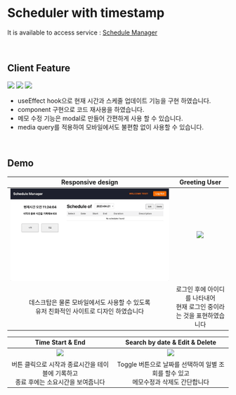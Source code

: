 # Scheduler with timestamp
It is available to access service : [Schedule Manager](http://35.230.6.124)

<br>

## Client Feature
<p>
  <img src="https://img.shields.io/badge/React-black?style=for-the-badge&logo=react&logoColor=61DAFB"/>
  <img src="https://img.shields.io/badge/Javascript-F7DF1E?style=for-the-badge&logo=javascript&logoColor=black"/>
  <img src="https://img.shields.io/badge/styled component-DB7093?style=for-the-badge&logo=styledcomponents&logoColor=white"/>
</p>

- useEffect hook으로 현재 시간과 스케줄 업데이트 기능을 구현 하였습니다.
- component 구현으로 코드 재사용을 하였습니다.
- 메모 수정 기능은 modal로 만들어 간편하게 사용 할 수 있습니다.
- media query를 적용하여 모바일에서도 불편함 없이 사용할 수 있습니다.

<br>


## Demo
|  Responsive design                                                                     |    Greeting User |
|:--------------------------------------------------------------------------------------:|:----------------:|
| ![](https://github.com/jayespace/scheduler-with-timestamp/blob/main/client/gif/responsive.gif) |![](https://github.com/jayespace/scheduler-with-timestamp/blob/main/client/gif/userlogin.gif) |
| 데스크탑은 물론 모바일에서도 사용할 수 있도록<br>유저 친화적인 사이트로 디자인 하였습니다 | 로그인 후에 아이디를 나타내어<br>현재 로그인 중이라는 것을 표현하였습니다 |

| Time Start & End  |  Search by date & Edit & Delete |
|:--------------------------------------------------------------------------------------:|:-------------:|
|![](https://github.com/jayespace/scheduler-with-timestamp/blob/main/client/gif/startend.gif)|![](https://github.com/jayespace/scheduler-with-timestamp/blob/main/client/gif/scheduler.gif)|
| 버튼 클릭으로 시작과 종료시간을 테이블에 기록하고<br>종료 후에는 소요시간을 보여줍니다 | Toggle 버튼으로 날짜를 선택하여 일별 조회를 할수 있고<br> 메모수정과 삭제도 간단합니다 |
